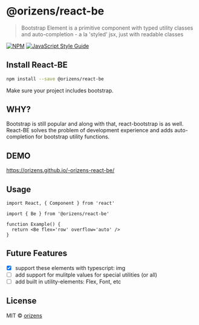 # @orizens/react-be

> Bootstrap Element is a primitive component with typed utility classes and auto-completion - a la &#x27;styled&#x27; jsx, just with readable classes

[![NPM](https://img.shields.io/npm/v/@orizens/react-be.svg)](https://www.npmjs.com/package/@orizens/react-be) [![JavaScript Style Guide](https://img.shields.io/badge/code_style-standard-brightgreen.svg)](https://standardjs.com)

## Install React-BE

```bash
npm install --save @orizens/react-be
```

Make sure your project includes bootstrap.

## WHY?

Bootstrap is still popular and along with that, react-bootstrap is as well.
React-BE solves the problem of development experience and adds auto-completion for bootstrap utility functions.

## DEMO

https://orizens.github.io/-orizens-react-be/

## Usage

```tsx
import React, { Component } from 'react'

import { Be } from '@orizens/react-be'

function Example() {
  return <Be flex='row' overflow='auto' />
}
```

## Future Features

- [x] support these elements with typescript: img
- [ ] add support for mulitple values for special utilities (or all)
- [ ] add built in utility-elements: Flex, Font, etc

## License

MIT © [orizens](https://github.com/orizens)
